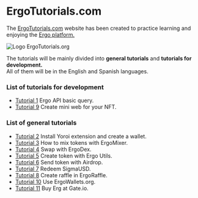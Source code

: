 # ErgoTutorials.com
<p>The <a href="https://ergotutorials.com" target="_blank">ErgoTutorials.com</a> website has been created to practice learning and enjoying the <a href="https://ergoplatform.org" target="_blank">Ergo platform.</a></p>
<img src="https://ergotutorials.com/ErgoTutorials.png" alt="Logo ErgoTutorials.org" />
<p>The tutorials will be mainly divided into <strong>general tutorials</strong> and <strong>tutorials for development.</strong>
<br>
All of them will be in the English and Spanish languages.</p>

<h3>List of tutorials for development</h3>
<ul>
  <li><a href="https://www.youtube.com/watch?v=B3W9uNwk_DM">Tutorial 1</a> Ergo API basic query.</li> 
  <li><a href="https://www.youtube.com/watch?v=mP6D9Pf6p88">Tutorial 9</a> Create mini web for your NFT.</li>
</ul>

<h3>List of general tutorials</h3>
<ul>
  <li><a href="https://www.youtube.com/watch?v=u05mUkNbVl8">Tutorial 2</a> Install Yoroi extension and create a wallet.</li>
  <li><a href="https://www.youtube.com/watch?v=T9M6j6xfx4w">Tutorial 3</a> How to mix tokens with ErgoMixer.</li>
  <li><a href="https://www.youtube.com/watch?v=2MVawkjuXiw">Tutorial 4</a> Swap with ErgoDex.</li>
  <li><a href="https://www.youtube.com/watch?v=I3R6_PceM1k">Tutorial 5</a> Create token with Ergo Utils.</li>
  <li><a href="https://www.youtube.com/watch?v=XiAp5XioHaQ">Tutorial 6</a> Send token with Airdrop.</li>
  <li><a href="https://www.youtube.com/watch?v=DEWYEZUSbYQ">Tutorial 7</a> Redeem SigmaUSD.</li>
  <li><a href="https://www.youtube.com/watch?v=wmzQV0ZTUWI">Tutorial 8</a> Create raffle in ErgoRaffle.</li>
  <li><a href="https://www.youtube.com/watch?v=F2OGYgUPJ4Q">Tutorial 10</a> Use ErgoWallets.org.</li>
  <li><a href="https://www.youtube.com/watch?v=nxzfoY3QQUM">Tutorial 11</a> Buy Erg at Gate.io.</li>
  
</ul>
